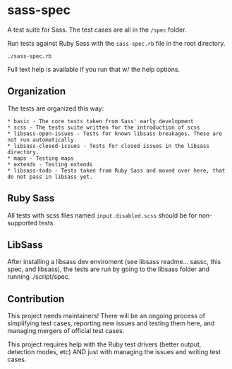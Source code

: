 sass-spec
=========

A test suite for Sass. The test cases are all in the `/spec` folder.

Run tests against Ruby Sass with the `sass-spec.rb` file in the root directory.

    ./sass-spec.rb 

Full text help is available if you run that w/ the help options.

## Organization

The tests are organized this way:

	* basic - The core tests taken from Sass' early development
	* scss - The tests suite written for the introduction of scss
	* libsass-open-issues - Tests for known libsass breakages. These are not run automatically.
	* libsass-closed-issues - Tests for closed issues in the libsass directory.
 	* maps - Testing maps
	* extends - Testing extends
	* libsass-todo - Tests taken from Ruby Sass and moved over here, that do not pass in libsass yet.

## Ruby Sass

All tests with scss files named `input.disabled.scss` should be for non-supported tests.

## LibSass

After installing a libsass dev enviroment (see libsass readme... sassc, this spec, and libsass), the tests are run by going
to the libsass folder and running ./script/spec.

## Contribution

This project needs maintainers! There will be an ongoing process of simplifying test cases, reporting new issues and testing them here, and managing mergers of official test cases.

This project requires help with the Ruby test drivers (better output, detection modes, etc) AND just with managing the issues and writing test cases.
